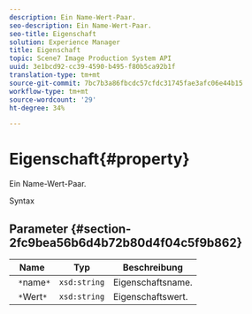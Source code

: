 ```yaml
---
description: Ein Name-Wert-Paar.
seo-description: Ein Name-Wert-Paar.
seo-title: Eigenschaft
solution: Experience Manager
title: Eigenschaft
topic: Scene7 Image Production System API
uuid: 3e1bcd92-cc39-4590-b495-f80b5ca92b1f
translation-type: tm+mt
source-git-commit: 7bc7b3a86fbcdc57cfdc31745fae3afc06e44b15
workflow-type: tm+mt
source-wordcount: '29'
ht-degree: 34%

---
```



# Eigenschaft{#property}

Ein Name-Wert-Paar.

Syntax

## Parameter {#section-2fc9bea56b6d4b72b80d4f04c5f9b862}

| Name | Typ | Beschreibung |
|---|---|---|
| ` *`name`*` | `xsd:string` | Eigenschaftsname. |
| ` *`Wert`*` | `xsd:string` | Eigenschaftswert. |

